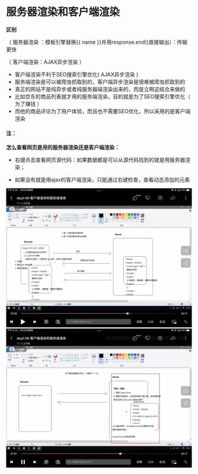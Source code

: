 # 服务器渲染和客户端渲染



**区别**

（ 服务器渲染 ：模板引擎替换{{ name }}并用response.end()直接输出）：传输更快

（ 客户端渲染：AJAX异步渲染 ）

- 客户端渲染不利于SEO搜索引擎优化( AJAX异步渲染 )
- 服务端渲染是可以被爬虫抓取到的，客户端异步渲染是很难被爬虫抓取到的
- 真正的网站不是纯异步或者纯服务器端渲染出来的，而是立啊这结合来做的
- 比如京东的商品列表就才用的服务端渲染，目的就是为了SEO搜索引擎优化（ 为了赚钱 ）
- 而他的商品评论为了用户体验，而且也不需要SEO优化，所以采用的是客户端渲染





#### 注：

**怎么查看网页是用的服务器渲染还是客户端渲染：**

- 右键点击查看网页源代码：如果数据都是可以从源代码找到的就是用服务器渲染；

- 如果没有就是用ajax的客户端渲染，只能通过右键检查，查看动态添加的元素

<img src="../img/03.jpg" width="800">



<img src="../img/04.jpg" width="800">